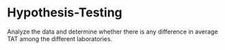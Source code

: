 # Hypothesis-Testing
Analyze the data and determine whether there is any difference in average TAT among the different laboratories.
